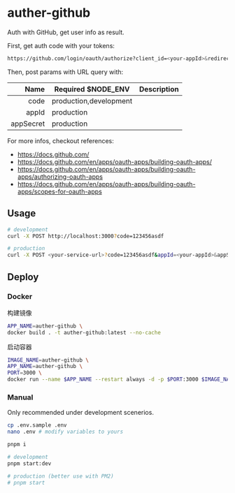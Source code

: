 # auther-github

Auth with GitHub, get user info as result.

First, get auth code with your tokens:

```bash
https://github.com/login/oauth/authorize?client_id=<your-appId>&redirect_uri=<your-callbackUrl>&scope=user:email
```

Then, post params with URL query with:

|      Name | Required $NODE_ENV     | Description |
| --------: | ---------------------- | ----------- |
|      code | production,development |             |
|     appId | production             |             |
| appSecret | production             |             |

For more infos, checkout references:

- https://docs.github.com/
- https://docs.github.com/en/apps/oauth-apps/building-oauth-apps/
- https://docs.github.com/en/apps/oauth-apps/building-oauth-apps/authorizing-oauth-apps
- https://docs.github.com/en/apps/oauth-apps/building-oauth-apps/scopes-for-oauth-apps

## Usage

```bash
# development
curl -X POST http://localhost:3000?code=123456asdf

# production
curl -X POST <your-service-url>?code=123456asdf&appId=<your-appId>&appSecret=<your-appSecret>
```

## Deploy

### Docker

构建镜像

```bash
APP_NAME=auther-github \
docker build . -t auther-github:latest --no-cache
```

启动容器

```bash
IMAGE_NAME=auther-github \
APP_NAME=auther-github \
PORT=3000 \
docker run --name $APP_NAME --restart always -d -p $PORT:3000 $IMAGE_NAME
```

### Manual

Only recommended under development scenerios.

```bash
cp .env.sample .env
nano .env # modify variables to yours

pnpm i

# development
pnpm start:dev

# production (better use with PM2)
# pnpm start
```
